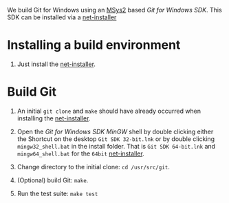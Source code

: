 We build Git for Windows using an [MSys2](https://msys2.github.io/) based *Git for Windows SDK*. This SDK can be installed via a [net-installer](https://github.com/git-for-windows/build-extra/releases)

# Installing a build environment

1. Just install the [net-installer](https://github.com/git-for-windows/build-extra/releases).

# Build Git

1. An initial `git clone` and `make` should have already occurred when installing the [net-installer](https://github.com/git-for-windows/build-extra/releases).

2. Open the *Git for Windows SDK* *MinGW* shell by double clicking either the Shortcut on the desktop `Git SDK 32-bit.lnk` or by double clicking `mingw32_shell.bat` in the install folder. That is `Git SDK 64-bit.lnk` and `mingw64_shell.bat` for the `64bit` [net-installer](https://github.com/git-for-windows/build-extra/releases).

2. Change directory to the initial clone: `cd /usr/src/git`.

4. (Optional) build Git: `make`.

5. Run the test suite: `make test`